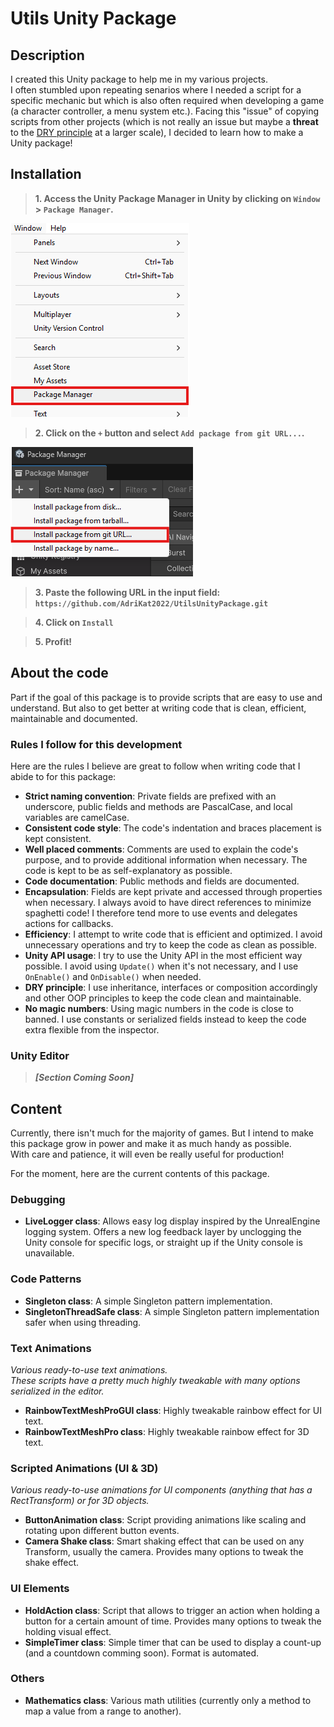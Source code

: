 # Utils Unity Package
## Description
I created this Unity package to help me in my various projects.  
I often stumbled upon repeating senarios where I needed a script for a specific mechanic but which is also often required when developing a game (a character controller, a menu system etc.).
Facing this "issue" of copying scripts from other projects (which is not really an issue but maybe a **threat** to the [DRY principle](https://en.wikipedia.org/wiki/Don%27t_repeat_yourself) at a larger scale), I decided to learn how to make a Unity package!

## Installation
> **1. Access the Unity Package Manager in Unity by clicking on `Window` > `Package Manager`.** 

![Unity PackageManager Context Menu Access](image.png)

> **2. Click on the `+` button and select `Add package from git URL...`.**

![Unity Add Package Git URL](image-1.png)

> **3. Paste the following URL in the input field: `https://github.com/AdriKat2022/UtilsUnityPackage.git`**

> **4. Click on `Install`**

> **5. Profit!**

## About the code
Part if the goal of this package is to provide scripts that are easy to use and understand. But also to get better at writing code that is clean, efficient, maintainable and documented.

### Rules I follow for this development
Here are the rules I believe are great to follow when writing code that I abide to for this package:
- **Strict naming convention**: Private fields are prefixed with an underscore, public fields and methods are PascalCase, and local variables are camelCase.
- **Consistent code style**: The code's indentation and braces placement is kept consistent.
- **Well placed comments**: Comments are used to explain the code's purpose, and to provide additional information when necessary. The code is kept to be as self-explanatory as possible.
- **Code documentation**: Public methods and fields are documented.
- **Encapsulation**: Fields are kept private and accessed through properties when necessary. I always avoid to have direct references to minimize spaghetti code! I therefore tend more to use events and delegates actions for callbacks.
- **Efficiency**: I attempt to write code that is efficient and optimized. I avoid unnecessary operations and try to keep the code as clean as possible.
- **Unity API usage**: I try to use the Unity API in the most efficient way possible. I avoid using `Update()` when it's not necessary, and I use `OnEnable()` and `OnDisable()` when needed.
- **DRY principle**: I use inheritance, interfaces or composition accordingly and other OOP principles to keep the code clean and maintainable.
- **No magic numbers**: Using magic numbers in the code is close to banned. I use constants or serialized fields instead to keep the code extra flexible from the inspector.

### Unity Editor
> ***[Section Coming Soon]***

## Content
Currently, there isn't much for the majority of games. But I intend to make this package grow in power and make it as much handy as possible.  
With care and patience, it will even be really useful for production!  

For the moment, here are the current contents of this package.

### Debugging
- **LiveLogger class**: Allows easy log display inspired by the UnrealEngine logging system. Offers a new log feedback layer by unclogging the Unity console for specific logs, or straight up if the Unity console is unavailable.

### Code Patterns
- **Singleton class**: A simple Singleton pattern implementation.
- **SingletonThreadSafe class**: A simple Singleton pattern implementation safer when using threading.

### Text Animations
*Various ready-to-use text animations.*  
*These scripts have a pretty much highly tweakable with many options serialized in the editor.*  
- **RainbowTextMeshProGUI class**: Highly tweakable rainbow effect for UI text.  
- **RainbowTextMeshPro class**: Highly tweakable rainbow effect for 3D text.  

### Scripted Animations (UI & 3D)
*Various ready-to-use animations for UI components (anything that has a RectTransform) or for 3D objects.*  
- **ButtonAnimation class**: Script providing animations like scaling and rotating upon different button events. 
- **Camera Shake class**: Smart shaking effect that can be used on any Transform, usually the camera. Provides many options to tweak the shake effect.

### UI Elements
- **HoldAction class**: Script that allows to trigger an action when holding a button for a certain amount of time. Provides many options to tweak the holding visual effect.
- **SimpleTimer class**: Simple timer that can be used to display a count-up (and a countdown comming soon). Format is automated.

### Others
- **Mathematics class**: Various math utilities (currently only a method to map a value from a range to another).